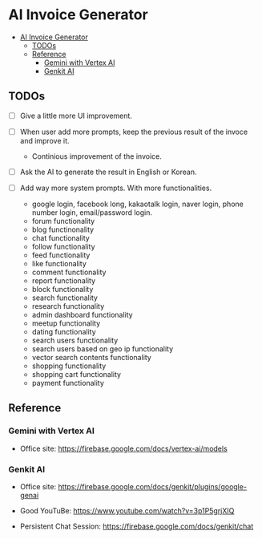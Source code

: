 # AI Invoice Generator



- [AI Invoice Generator](#ai-invoice-generator)
  - [TODOs](#todos)
  - [Reference](#reference)
    - [Gemini with Vertex AI](#gemini-with-vertex-ai)
    - [Genkit AI](#genkit-ai)


## TODOs


- [ ] Give a little more UI improvement.

- [ ] When user add more prompts, keep the previous result of the invoce and improve it.
  - Continious improvement of the invoice.

- [ ] Ask the AI to generate the result in English or Korean.

- [ ] Add way more system prompts. With more functionalities.
  - google login, facebook long, kakaotalk login, naver login, phone number login, email/password login.
  - forum functionality
  - blog functinonality
  - chat functionality
  - follow functionality
  - feed functionality
  - like functionality
  - comment functionality
  - report functionality
  - block functionality
  - search functionality
  - research functionality
  - admin dashboard functionality
  - meetup functionality
  - dating functionality
  - search users functionality
  - search users based on geo ip functionality
  - vector search contents functionality
  - shopping functionality
  - shopping cart functionality
  - payment functionality


## Reference


### Gemini with Vertex AI

- Office site:
https://firebase.google.com/docs/vertex-ai/models


### Genkit AI

- Office site:
https://firebase.google.com/docs/genkit/plugins/google-genai


- Good YouTuBe:
https://www.youtube.com/watch?v=3p1P5grjXIQ


- Persistent Chat Session:
https://firebase.google.com/docs/genkit/chat
